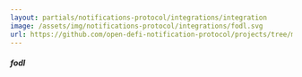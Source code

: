 ```yaml
---
layout: partials/notifications-protocol/integrations/integration
image: /assets/img/notifications-protocol/integrations/fodl.svg
url: https://github.com/open-defi-notification-protocol/projects/tree/master/fodl
---
```


##### fodl
